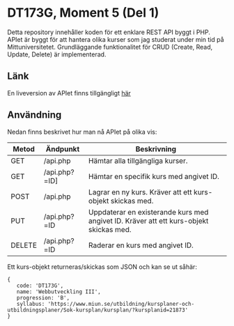 # DT173G, Moment 5 (Del 1)
Detta repository innehåller koden för ett enklare REST API byggt i PHP. APIet är byggt för att hantera olika kurser som jag studerat under min tid på Mittuniversitetet. Grundläggande funktionalitet för CRUD (Create, Read, Update, Delete) är implementerad.

## Länk
En liveversion av APIet finns tillgängligt [här](https://studenter.miun.se/~joni1307/DT173G/Moment5/Del1/api.php)

## Användning
Nedan finns beskrivet hur man nå APIet på olika vis:

|Metod  |Ändpunkt     |Beskrivning                                                                           |
|-------|-------------|--------------------------------------------------------------------------------------|
|GET    |/api.php     |Hämtar alla tillgängliga kurser.                                                      |
|GET    |/api.php?=ID]|Hämtar en specifik kurs med angivet ID.                                               |
|POST   |/api.php     |Lagrar en ny kurs. Kräver att ett kurs-objekt skickas med.                            |
|PUT    |/api.php?=ID |Uppdaterar en existerande kurs med angivet ID. Kräver att ett kurs-objekt skickas med.|
|DELETE |/api.php?=ID |Raderar en kurs med angivet ID.                                                       |

Ett kurs-objekt returneras/skickas som JSON och kan se ut såhär:
```
{
   code: 'DT173G',
   name: 'Webbutveckling III',
   progression: 'B',
   syllabus: 'https://www.miun.se/utbildning/kursplaner-och-utbildningsplaner/Sok-kursplan/kursplan/?kursplanid=21873'
}
```
